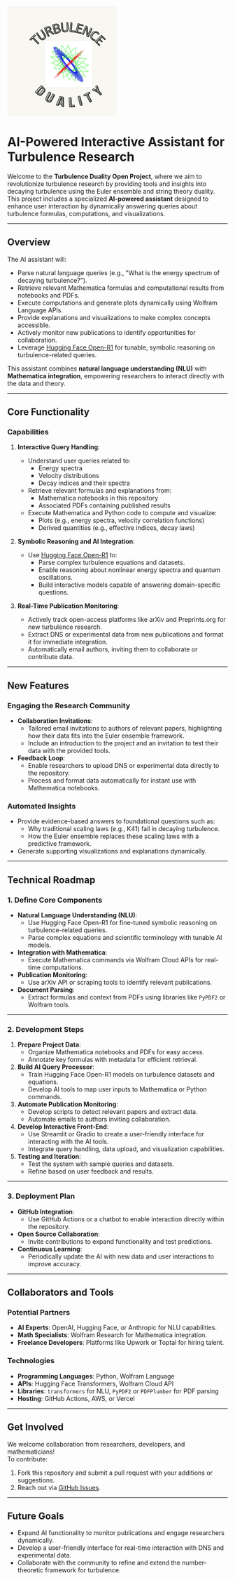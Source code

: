 ![Project Logo](./TDLogoMid.png)
# **AI-Powered Interactive Assistant for Turbulence Research**

Welcome to the **Turbulence Duality Open Project**, where we aim to revolutionize turbulence research by providing tools and insights into decaying turbulence using the Euler ensemble and string theory duality. This project includes a specialized **AI-powered assistant** designed to enhance user interaction by dynamically answering queries about turbulence formulas, computations, and visualizations.

---

## **Overview**

The AI assistant will:
- Parse natural language queries (e.g., "What is the energy spectrum of decaying turbulence?").
- Retrieve relevant Mathematica formulas and computational results from notebooks and PDFs.
- Execute computations and generate plots dynamically using Wolfram Language APIs.
- Provide explanations and visualizations to make complex concepts accessible.
- Actively monitor new publications to identify opportunities for collaboration.
- Leverage [Hugging Face Open-R1](https://github.com/huggingface/open-r1) for tunable, symbolic reasoning on turbulence-related queries.

This assistant combines **natural language understanding (NLU)** with **Mathematica integration**, empowering researchers to interact directly with the data and theory.

---

## **Core Functionality**

### **Capabilities**
1. **Interactive Query Handling**:
   - Understand user queries related to:
     - Energy spectra
     - Velocity distributions
     - Decay indices and their spectra
   - Retrieve relevant formulas and explanations from:
     - Mathematica notebooks in this repository
     - Associated PDFs containing published results
   - Execute Mathematica and Python code to compute and visualize:
     - Plots (e.g., energy spectra, velocity correlation functions)
     - Derived quantities (e.g., effective indices, decay laws)

2. **Symbolic Reasoning and AI Integration**:
   - Use [Hugging Face Open-R1](https://github.com/huggingface/open-r1) to:
     - Parse complex turbulence equations and datasets.
     - Enable reasoning about nonlinear energy spectra and quantum oscillations.
     - Build interactive models capable of answering domain-specific questions.

3. **Real-Time Publication Monitoring**:
   - Actively track open-access platforms like arXiv and Preprints.org for new turbulence research.
   - Extract DNS or experimental data from new publications and format it for immediate integration.
   - Automatically email authors, inviting them to collaborate or contribute data.

---

## **New Features**

### **Engaging the Research Community**
- **Collaboration Invitations**:
  - Tailored email invitations to authors of relevant papers, highlighting how their data fits into the Euler ensemble framework.
  - Include an introduction to the project and an invitation to test their data with the provided tools.
- **Feedback Loop**:
  - Enable researchers to upload DNS or experimental data directly to the repository.
  - Process and format data automatically for instant use with Mathematica notebooks.

### **Automated Insights**
- Provide evidence-based answers to foundational questions such as:
  - Why traditional scaling laws (e.g., K41) fail in decaying turbulence.
  - How the Euler ensemble replaces these scaling laws with a predictive framework.
- Generate supporting visualizations and explanations dynamically.

---

## **Technical Roadmap**

### **1. Define Core Components**
- **Natural Language Understanding (NLU)**:
  - Use Hugging Face Open-R1 for fine-tuned symbolic reasoning on turbulence-related queries.
  - Parse complex equations and scientific terminology with tunable AI models.
- **Integration with Mathematica**:
  - Execute Mathematica commands via Wolfram Cloud APIs for real-time computations.
- **Publication Monitoring**:
  - Use arXiv API or scraping tools to identify relevant publications.
- **Document Parsing**:
  - Extract formulas and context from PDFs using libraries like `PyPDF2` or Wolfram tools.

---

### **2. Development Steps**
1. **Prepare Project Data**:
   - Organize Mathematica notebooks and PDFs for easy access.
   - Annotate key formulas with metadata for efficient retrieval.
2. **Build AI Query Processor**:
   - Train Hugging Face Open-R1 models on turbulence datasets and equations.
   - Develop AI tools to map user inputs to Mathematica or Python commands.
3. **Automate Publication Monitoring**:
   - Develop scripts to detect relevant papers and extract data.
   - Automate emails to authors inviting collaboration.
4. **Develop Interactive Front-End**:
   - Use Streamlit or Gradio to create a user-friendly interface for interacting with the AI tools.
   - Integrate query handling, data upload, and visualization capabilities.
5. **Testing and Iteration**:
   - Test the system with sample queries and datasets.
   - Refine based on user feedback and results.

---

### **3. Deployment Plan**
- **GitHub Integration**:
  - Use GitHub Actions or a chatbot to enable interaction directly within the repository.
- **Open Source Collaboration**:
  - Invite contributions to expand functionality and test predictions.
- **Continuous Learning**:
  - Periodically update the AI with new data and user interactions to improve accuracy.

---

## **Collaborators and Tools**

### **Potential Partners**
- **AI Experts**: OpenAI, Hugging Face, or Anthropic for NLU capabilities.
- **Math Specialists**: Wolfram Research for Mathematica integration.
- **Freelance Developers**: Platforms like Upwork or Toptal for hiring talent.

### **Technologies**
- **Programming Languages**: Python, Wolfram Language
- **APIs**: Hugging Face Transformers, Wolfram Cloud API
- **Libraries**: `transformers` for NLU, `PyPDF2` or `PDFPlumber` for PDF parsing
- **Hosting**: GitHub Actions, AWS, or Vercel

---

## **Get Involved**

We welcome collaboration from researchers, developers, and mathematicians!  
To contribute:
1. Fork this repository and submit a pull request with your additions or suggestions.
2. Reach out via [GitHub Issues](https://github.com/your-repo/issues).

---

## **Future Goals**
- Expand AI functionality to monitor publications and engage researchers dynamically.
- Develop a user-friendly interface for real-time interaction with DNS and experimental data.
- Collaborate with the community to refine and extend the number-theoretic framework for turbulence.

